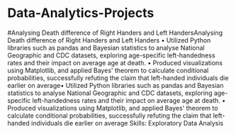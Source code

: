 # Data-Analytics-Projects
#Analysing Death difference of Right Handers and Left HandersAnalysing Death difference of Right Handers and Left Handers
• Utilized Python libraries such as pandas and Bayesian statistics to analyse National Geographic and CDC datasets, exploring age-specific 
left-handedness rates and their impact on average age at death.
• Produced visualizations using Matplotlib, and applied Bayes' theorem to calculate conditional probabilities, successfully refuting the claim 
that left-handed individuals die earlier on average• Utilized Python libraries such as pandas and Bayesian statistics to analyse National Geographic and CDC datasets, exploring age-specific left-handedness rates and their impact on average age at death. • Produced visualizations using Matplotlib, and applied Bayes' theorem to calculate conditional probabilities, successfully refuting the claim that left-handed individuals die earlier on average
Skills: Exploratory Data Analysis
